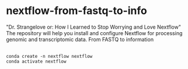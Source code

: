# nextflow-from-fastq-to-info
"Dr. Strangelove or: How I Learned to Stop Worrying and Love Nextflow"<br>
The repository will help you install and configure Nextflow for processing genomic and transcriptomic data. From FASTQ to information<br><br>

`conda create -n nextflow nextflow`<br>
`conda activate nextflow`
